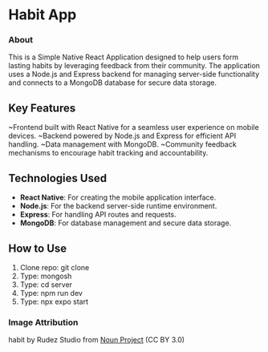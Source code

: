 # Habit App

### About

This is a Simple Native React Application designed to help users form lasting habits by leveraging feedback from their community. The application uses a Node.js and Express backend for managing server-side functionality and connects to a MongoDB database for secure data storage. 

## Key Features

~Frontend built with React Native for a seamless user experience on mobile devices.
~Backend powered by Node.js and Express for efficient API handling.
~Data management with MongoDB.
~Community feedback mechanisms to encourage habit tracking and accountability.

## Technologies Used

- **React Native**: For creating the mobile application interface.
- **Node.js**: For the backend server-side runtime environment.
- **Express**: For handling API routes and requests.
- **MongoDB**: For database management and secure data storage.

## How to Use

1. Clone repo: git clone <xxx>
2. Type: mongosh
3. Type: cd server
4. Type: npm run dev
5. Type: npx expo start

### Image Attribution

habit by Rudez Studio from <a href="https://thenounproject.com/browse/icons/term/habit/" target="_blank" title="habit Icons">Noun Project</a> (CC BY 3.0)
